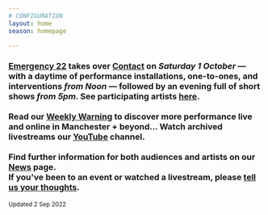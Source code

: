```yaml
---
# CONFIGURATION
layout: home
season: homepage

---
```

### [Emergency 22](/current/2022-emergency) takes over <a href="https://contactmcr.com" target="_blank">Contact</a> on *Saturday 1 October* — with a daytime of performance installations, one-to-ones, and interventions *from Noon* — followed by an evening full of short shows *from 5pm*. See participating artists [here](/current/2022-emergency/#artists).<br><br>Read our <a href="http://wordofwarning.posthaven.com" target="_blank">Weekly Warning</a> to discover more performance live and online in Manchester + beyond… Watch archived livestreams our <a href="https://youtube.com/c/WordofWarning" target="_blank">YouTube</a> channel.<br><br>Find further information for both audiences and artists on our [News](/news) page.<br>If you've been to an event or watched a livestream, please <a href="http://bit.ly/warnmcrfeedback" target="_blank">tell us your thoughts</a>.         
<small>Updated 2 Sep 2022</small>
